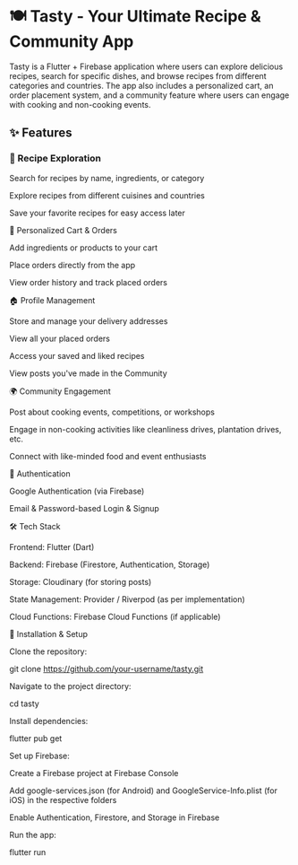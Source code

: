 # **🍽️ Tasty - Your Ultimate Recipe & Community App**

Tasty is a Flutter + Firebase application where users can explore delicious recipes, search for specific dishes, and browse recipes from different categories and countries. The app also includes a personalized cart, an order placement system, and a community feature where users can engage with cooking and non-cooking events.

## **✨ Features**

### 🥘 Recipe Exploration

Search for recipes by name, ingredients, or category

Explore recipes from different cuisines and countries

Save your favorite recipes for easy access later

🛒 Personalized Cart & Orders

Add ingredients or products to your cart

Place orders directly from the app

View order history and track placed orders

🏠 Profile Management

Store and manage your delivery addresses

View all your placed orders

Access your saved and liked recipes

View posts you've made in the Community

🌍 Community Engagement

Post about cooking events, competitions, or workshops

Engage in non-cooking activities like cleanliness drives, plantation drives, etc.

Connect with like-minded food and event enthusiasts

🔑 Authentication

Google Authentication (via Firebase)

Email & Password-based Login & Signup

🛠️ Tech Stack

Frontend: Flutter (Dart)

Backend: Firebase (Firestore, Authentication, Storage)

Storage: Cloudinary (for storing posts)

State Management: Provider / Riverpod (as per implementation)

Cloud Functions: Firebase Cloud Functions (if applicable)

🚀 Installation & Setup

Clone the repository:

git clone https://github.com/your-username/tasty.git

Navigate to the project directory:

cd tasty

Install dependencies:

flutter pub get

Set up Firebase:

Create a Firebase project at Firebase Console

Add google-services.json (for Android) and GoogleService-Info.plist (for iOS) in the respective folders

Enable Authentication, Firestore, and Storage in Firebase

Run the app:

flutter run


